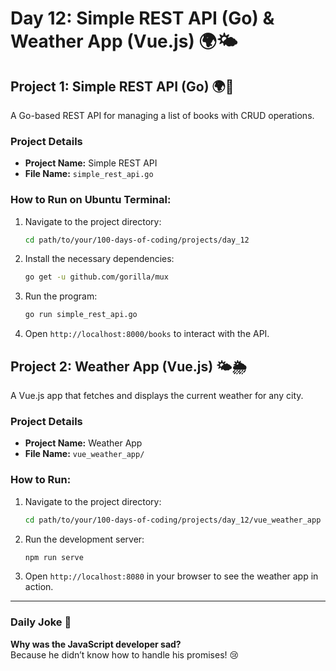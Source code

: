 # Day 12: Simple REST API (Go) & Weather App (Vue.js) 🌍🌤️

## Project 1: Simple REST API (Go) 🌍🔗
A Go-based REST API for managing a list of books with CRUD operations.

### Project Details
- **Project Name:** Simple REST API
- **File Name:** `simple_rest_api.go`

### How to Run on Ubuntu Terminal:
1. Navigate to the project directory:
   ```bash
   cd path/to/your/100-days-of-coding/projects/day_12
   ```

2. Install the necessary dependencies:
   ```bash
   go get -u github.com/gorilla/mux
   ```

3. Run the program:
   ```bash
   go run simple_rest_api.go
   ```

4. Open `http://localhost:8000/books` to interact with the API.

## Project 2: Weather App (Vue.js) 🌤️🌦️
A Vue.js app that fetches and displays the current weather for any city.

### Project Details
- **Project Name:** Weather App
- **File Name:** `vue_weather_app/`

### How to Run:
1. Navigate to the project directory:
   ```bash
   cd path/to/your/100-days-of-coding/projects/day_12/vue_weather_app
   ```

2. Run the development server:
   ```bash
   npm run serve
   ```

3. Open `http://localhost:8080` in your browser to see the weather app in action.

---

### Daily Joke 🤣
**Why was the JavaScript developer sad?**\
Because he didn’t know how to handle his promises! 😢
